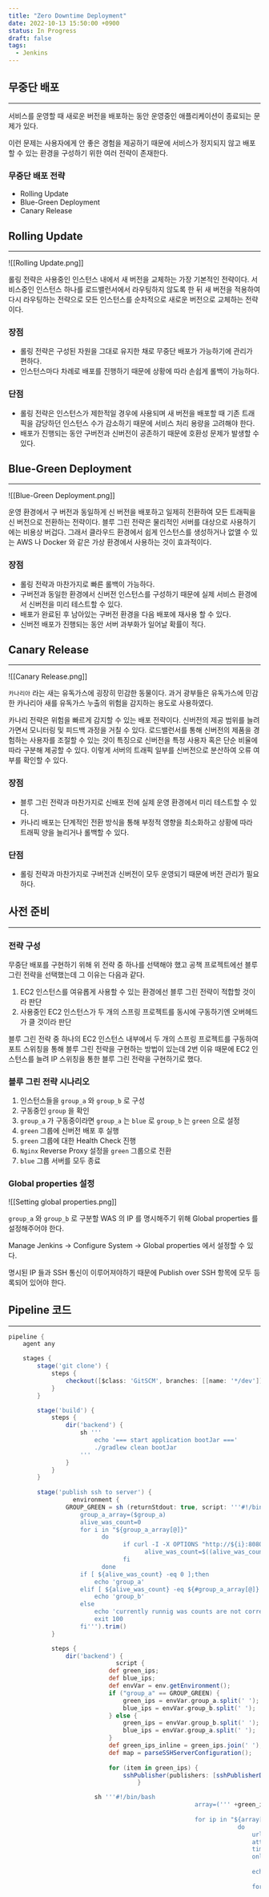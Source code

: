 ```yaml
---
title: "Zero Downtime Deployment"
date: 2022-10-13 15:50:00 +0900
status: In Progress
draft: false
tags:
  - Jenkins
---
```

## 무중단 배포
---
서비스를 운영할 때 새로운 버전을 배포하는 동안 운영중인 애플리케이션이 종료되는 문제가 있다.

이런 문제는 사용자에게 안 좋은 경험을 제공하기 때문에 서비스가 정지되지 않고 배포할 수 있는 환경을 구성하기 위한 여러 전략이 존재한다.

### 무중단 배포 전략

- Rolling Update
- Blue-Green Deployment
- Canary Release

## Rolling Update
---
![[Rolling Update.png]]

롤링 전략은 사용중인 인스턴스 내에서 새 버전을 교체하는 가장 기본적인 전략이다. 서비스중인 인스턴스 하나를 로드밸런서에서 라우팅하지 않도록 한 뒤 새 버전을 적용하여 다시 라우팅하는 전략으로 모든 인스턴스를 순차적으로 새로운 버전으로 교체하는 전략이다.

### 장점

- 롤링 전략은 구성된 자원을 그대로 유지한 채로 무중단 배포가 가능하기에 관리가 편하다.
- 인스턴스마다 차례로 배포를 진행하기 때문에 상황에 따라 손쉽게 롤백이 가능하다.

### 단점

- 롤링 전략은 인스턴스가 제한적일 경우에 사용되며 새 버전을 배포할 때 기존 트래픽을 감당하던 인스턴스 수가 감소하기 때문에 서비스 처리 용량을 고려해야 한다.
- 배포가 진행되는 동안 구버전과 신버전이 공존하기 때문에 호환성 문제가 발생할 수 있다.

## Blue-Green Deployment
---
![[Blue-Green Deployment.png]]

운영 환경에서 구 버전과 동일하게 신 버전을 배포하고 일제히 전환하여 모든 트래픽을 신 버전으로 전환하는 전략이다. 블루 그린 전략은 물리적인 서버를 대상으로 사용하기에는 비용상 버겁다. 그래서 클라우드 환경에서 쉽게 인스턴스를 생성하거나 없앨 수 있는 AWS 나 Docker 와 같은 가상 환경에서 사용하는 것이 효과적이다.

### 장점

- 롤링 전략과 마찬가지로 빠른 롤백이 가능하다.
- 구버전과 동일한 환경에서 신버전 인스턴스를 구성하기 때문에 실제 서비스 환경에서 신버전을 미리 테스트할 수 있다.
- 배포가 완료된 후 남아있는 구버전 환경을 다음 배포에 재사용 할 수 있다.
- 신버전 배포가 진행되는 동안 서버 과부화가 일어날 확률이 적다.

## Canary Release
---
![[Canary Release.png]]

`카나리아` 라는 새는 유독가스에 굉장히 민감한 동물이다. 과거 광부들은 유독가스에 민감한 카나리아 새를 유독가스 누출의 위험을 감지하는 용도로 사용하였다.

카나리 전략은 위험을 빠르게 감지할 수 있는 배포 전략이다. 신버전의 제공 범위를 늘려가면서 모니터링 및 피드백 과정을 거칠 수 있다. 로드밸런서를 통해 신버전의 제품을 경험하는 사용자를 조절할 수 있는 것이 특징으로 신버전을 특정 사용자 혹은 단순 비율에 따라 구분해 제공할 수 있다. 이렇게 서버의 트래픽 일부를 신버전으로 분산하여 오류 여부를 확인할 수 있다.

### 장점

- 블루 그린 전략과 마찬가지로 신배포 전에 실제 운영 환경에서 미리 테스트할 수 있다.
- 카나리 배포는 단계적인 전환 방식을 통해 부정적 영향을 최소화하고 상황에 따라 트래픽 양을 늘리거나 롤백할 수 있다.

### 단점

- 롤링 전략과 마찬가지로 구버전과 신버전이 모두 운영되기 때문에 버전 관리가 필요하다.

## 사전 준비
---
### 전략 구성

무중단 배포를 구현하기 위해 위 전략 중 하나를 선택해야 했고 공책 프로젝트에선 블루 그린 전략을 선택했는데 그 이유는 다음과 같다.

1. EC2 인스턴스를 여유롭게 사용할 수 있는 환경에선 블루 그린 전략이 적합할 것이라 판단
2. 사용중인 EC2 인스턴스가 두 개의 스프링 프로젝트를 동시에 구동하기엔 오버헤드가 클 것이라 판단

블루 그린 전략 중 하나의 EC2 인스턴스 내부에서 두 개의 스프링 프로젝트를 구동하여 포트 스위칭을 통해 블루 그린 전략을 구현하는 방법이 있는데 2번 이유 때문에 EC2 인스턴스를 늘려 IP 스위칭을 통한 블루 그린 전략을 구현하기로 했다.

### 블루 그린 전략 시나리오

1. 인스턴스들을 `group_a` 와 `group_b` 로 구성
2. 구동중인 `group` 을 확인
3. `group_a` 가 구동중이라면 `group_a` 는 `blue` 로 `group_b` 는 `green` 으로 설정
4. `green` 그룹에 신버전 배포 후 실행
5. `green` 그룹에 대한 Health Check 진행
6. `Nginx` Reverse Proxy 설정을 `green` 그룹으로 전환
7. `blue` 그룹 서버를 모두 종료

### Global properties 설정

![[Setting global properties.png]]

`group_a` 와 `group_b` 로 구분할 WAS 의 IP 를 명시해주기 위해 Global properties 를 설정해주어야 한다.

Manage Jenkins → Configure System → Global properties 에서 설정할 수 있다.

명시된 IP 들과 SSH 통신이 이루어져야하기 때문에 Publish over SSH 항목에 모두 등록되어 있어야 한다.

## Pipeline 코드
---
```groovy
pipeline {
    agent any

    stages {
        stage('git clone') {
            steps {
                checkout([$class: 'GitSCM', branches: [[name: '*/dev']], extensions: [[$class: 'SubmoduleOption', disableSubmodules: false, parentCredentials: true, recursiveSubmodules: false, reference: '', trackingSubmodules: true]], userRemoteConfigs: [[credentialsId: 'github-webhook-access-token', url: 'https://github.com/woowacourse-teams/2022-gong-check']]])
            }
        }

        stage('build') {
            steps {
                dir('backend') {
                    sh '''
                        echo '=== start application bootJar ==='
                        ./gradlew clean bootJar
                    '''
                }
            }
        }
        
        stage('publish ssh to server') {
			      environment {
                GROUP_GREEN = sh (returnStdout: true, script: '''#!/bin/bash
                    group_a_array=($group_a)
                    alive_was_count=0
                    for i in "${group_a_array[@]}"
	                      do
		                        if curl -I -X OPTIONS "http://${i}:8080"; then
			                          alive_was_count=$((alive_was_count+1))
		                        fi
	                      done
                    if [ ${alive_was_count} -eq 0 ];then
                        echo 'group_a'
                    elif [ ${alive_was_count} -eq ${#group_a_array[@]} ];then
                        echo 'group_b'
                    else
                        echo 'currently runnig was counts are not correct'
                        exit 100
                    fi''').trim()
            }

            steps {
                dir('backend') {
					          script {
		                    def green_ips;
		                    def blue_ips;
		                    def envVar = env.getEnvironment();
		                    if ("group_a" == GROUP_GREEN) {
		                        green_ips = envVar.group_a.split(' ');
		                        blue_ips = envVar.group_b.split(' ');
		                    } else {
		                        green_ips = envVar.group_b.split(' ');
		                        blue_ips = envVar.group_a.split(' ');
		                    }
		                    def green_ips_inline = green_ips.join(' ');
		                    def map = parseSSHServerConfiguration();
	
		                    for (item in green_ips) {
		                        sshPublisher(publishers: [sshPublisherDesc(configName: map.get(item), transfers: [sshTransfer(cleanRemote: false, excludes: '', execCommand: 'sh /home/ubuntu/script/server_start.sh', execTimeout: 120000, flatten: false, makeEmptyDirs: false, noDefaultExcludes: false, patternSeparator: '[, ]+', remoteDirectory: '/deploy', remoteDirectorySDF: false, removePrefix: 'build/libs', sourceFiles: 'build/libs/*.jar')], usePromotionTimestamp: false, useWorkspaceInPromotion: false, verbose: true)])
						            }

                        sh '''#!/bin/bash
												    array=(''' +green_ips_inline+ ''')
												
												    for ip in "${array[@]}"
																do
																    url=${array[0]}
																    attempts=10
																    timeout=10
																    online=false
																
																    echo "Checking status of $url."
																
																    for (( i=1; i<=$attempts; i++ ))
																		    do
																		        code=$(curl -sL --connect-timeout 20 --max-time 30 -w "%{http_code}\\n" "$url:8080" -o /dev/null)
																		
																		        if [ "$code" = "200" ]; then
																		            online=true
																		            echo "Connection successful."
																		            break
																		        else
																		            sleep $timeout
																		            echo "Connection failed."
																		        fi
																		    done
																
																    if $online; then
																        echo "Monitor finished, website is online."
																        exit 0 # Build Success
																    else
																        echo "Monitor failed, website seems to be down."
																        exit 1 # Build Failed
																    fi
																done
												'''

                        sshPublisher(publishers: [sshPublisherDesc(configName: 'gongcheck-reverse-proxy-dev', transfers: [sshTransfer(cleanRemote: false, excludes: '', execCommand: '''#!/bin/bash
												    function parse_was_address() {
												        array=(''' +green_ips_inline+ ''')
												        str=""
												    	  for i in "${array[@]}"
												            do
												    	          str+='set $service_url '
												                str+="http://${i}:8080;\n"
												            done
												        echo -e "$str"
												    }
												    echo -e "$(parse_was_address)" | sudo tee /etc/nginx/conf.d/service-url.inc
												    sudo service nginx restart
												    ''', execTimeout: 120000, flatten: false, makeEmptyDirs: false, noDefaultExcludes: false, patternSeparator: '[, ]+', remoteDirectory: '/', remoteDirectorySDF: false, removePrefix: '', sourceFiles: '')], usePromotionTimestamp: false, useWorkspaceInPromotion: false, verbose: false)])

	                      for (item in blue_ips) {
                            sshPublisher(publishers: [sshPublisherDesc(configName: map.get(item), transfers: [sshTransfer(cleanRemote: false, excludes: '', execCommand: 'sh /home/ubuntu/script/kill.sh', execTimeout: 120000, flatten: false, makeEmptyDirs: false, noDefaultExcludes: false, patternSeparator: '[, ]+', remoteDirectory: '/deploy', remoteDirectorySDF: false, removePrefix: 'build/libs', sourceFiles: 'build/libs/*.jar')], usePromotionTimestamp: false, useWorkspaceInPromotion: false, verbose: true)])
                        }
					          }
                }
            }
        }

        stage('clean up workspace') {
            steps {
                cleanWs deleteDirs: true
            }
        }
    }
    
    post {
        success {
            slackSend (channel: 'jenkins', color: '#00FF00', message: "SUCCESSFUL: Job '${env.JOB_NAME} [${env.BUILD_NUMBER}]' (${env.BUILD_URL})")
        }
        failure {
            slackSend (channel: 'jenkins', color: '#FF0000', message: "FAILED: Job '${env.JOB_NAME} [${env.BUILD_NUMBER}]' (${env.BUILD_URL})")
        }
    }
}

@NonCPS
def parseSSHServerConfiguration() {
    def xml = new XmlSlurper().parse("${JENKINS_HOME}/jenkins.plugins.publish_over_ssh.BapSshPublisherPlugin.xml");
    def server_nick_names = xml.'**'.findAll{it.name() == 'name'};
    def server_ip_address = xml.'**'.findAll{it.name() == 'hostname'};
    def map = new HashMap();
    for (i = 0; i < server_nick_names.size(); i++) {
        def server_ip_str = (String) server_ip_address.get(i);
        def server_nick_name_str = (String) server_nick_names.get(i);
        map.put(server_ip_str, server_nick_name_str);
    }
    println(map);
    return map;
}
```

### 블루 그린 그룹 구분

```groovy
environment {
    GROUP_GREEN = sh (returnStdout: true, script: '''#!/bin/bash
        group_a_array=($group_a)
        alive_was_count=0
        for i in "${group_a_array[@]}"
            do
                if curl -I -X OPTIONS "http://${i}:8080"; then
                    alive_was_count=$((alive_was_count+1))
                fi
            done
        if [ ${alive_was_count} -eq 0 ];then
            echo 'group_a'
        elif [ ${alive_was_count} -eq ${#group_a_array[@]} ];then
            echo 'group_b'
        else
            echo 'currently runnig was counts are not correct'
            exit 100
        fi''').trim()
}
```

Global properties 설정을 통해 `group_a` `group_b` 변수를 사용할 수 있다. `group_a` 배열을 순회하면서 `OPTIONS` 요청을 보내 해당 그룹에 속한 서버들이 구동중인지 확인할 수 있다.

`environment` 블럭을 통해 쉘 스크립트에서 반환한 값을 환경 변수에 담아서 외부 Groovy 스크립트에서 사용할 수 있다.

`group_a` 에 속한 서버들이 구동중이라면 `GROUP_GREEN` 에는 `group_a` 라는 문자열이 저장된다.

### 그룹별 IP 배열 생성

```groovy
def green_ips;
def blue_ips;
def envVar = env.getEnvironment();
if ("group_a" == GROUP_GREEN) {
    green_ips = envVar.group_a.split(' ');
    blue_ips = envVar.group_b.split(' ');
} else {
    green_ips = envVar.group_b.split(' ');
    blue_ips = envVar.group_a.split(' ');
}
```

`env.getEnvironment()` 메서드를 통해 Global properties 에서 선언한 환경 변수를 Groovy 스크립트에서 사용할 수 있다.

`environment` 블럭에서 선언한 `GROUP_GREEN` 을 통해 `green_ips` 와 `blue_ips` 를 구분한다.

`group_a` 가 `green` 이라면 `green_ips` 에는 `192.168.1.199` 가 할당되었을 것이다.

### IP 에 해당하는 SSH Server Name Map 생성

```groovy
@NonCPS
def parseSSHServerConfiguration() {
    def xml = new XmlSlurper().parse("${JENKINS_HOME}/jenkins.plugins.publish_over_ssh.BapSshPublisherPlugin.xml");
    def server_nick_names = xml.'**'.findAll{it.name() == 'name'};
    def server_ip_address = xml.'**'.findAll{it.name() == 'hostname'};
    def map = new HashMap();
    for (i = 0; i < server_nick_names.size(); i++) {
        def server_ip_str = (String) server_ip_address.get(i);
        def server_nick_name_str = (String) server_nick_names.get(i);
        map.put(server_ip_str, server_nick_name_str);
    }
    println(map);
    return map;
}
```

Jenkins 의 `sshPublisher` 는 IP 가 아닌 SSH Server Name 으로 작업을 수행하기 때문에 IP 에 해당하는 SSH Server Name 을 알아내야 한다.

Jenkins 는 Publish over SSH 항목에서 설정했던 SSH Server Name 과 IP 등의 정보를 `${JENKINS_HOME}/jenkins.plugins.publish_over_ssh.BapSshPublisherPlugin.xml` 에 저장한다.

위 파일을 파싱하여 IP 와 SSH Server Name 이 `key-value` 형태로 이루어진 Map 을 생성해 스크립트에서 활용할 필요가 있다.

Jenkins 는 기본적으로 작업 중지 및 재개 등을 위해 스크립트의 `step` 별 상태를 직렬화하여 저장하는데, XML 파싱 관련 객체들은 직렬화가 불가능하여 에러가 발생한다.

때문에 XML 파싱 관련 로직을 별도의 메서드로 분리하여 `@NonCPS` 애너테이션을 통해 직렬화 및 저장 대상에서 제외시킨다.

```groovy
{
		192.168.1.218=gongcheck-frontend-dev, 
		192.168.1.247=gongcheck-frontend-prod, 
		192.168.1.220=gongcheck-image-prod, 
		192.168.1.199=gongcheck-backend-dev-a, 
		192.168.1.234=gongcheck-backend-dev-b, 
		192.168.1.201=gongcheck-backend-prod, 
		192.168.1.212=gongcheck-image-dev, 
		192.168.1.240=gongcheck-reverse-proxy-dev
}
```

파싱된 Map 을 확인해보면 위와 같이 IP 에 해당하는 SSH Server Name 을 가져올 수 있도록 생성되어 있다.

### Green 그룹 배포 및 WAS 실행

```groovy
for (item in green_ips) {
    sshPublisher(publishers: [sshPublisherDesc(configName: map.get(item), transfers: [sshTransfer(cleanRemote: false, excludes: '', execCommand: 'sh /home/ubuntu/script/server_start.sh', execTimeout: 120000, flatten: false, makeEmptyDirs: false, noDefaultExcludes: false, patternSeparator: '[, ]+', remoteDirectory: '/deploy', remoteDirectorySDF: false, removePrefix: 'build/libs', sourceFiles: 'build/libs/*.jar')], usePromotionTimestamp: false, useWorkspaceInPromotion: false, verbose: true)])
}
```

`green_ips` 배열을 순회하면서 `map.get(item)` 을 통해 IP 에 해당하는 SSH Server Name 을 통해 `sshPublisher` 를 실행할 수 있다.

`green_ips` 에 `192.168.1.199` 가 들어있다면, `map.get(item)` 을 통해 `gongcheck-backend-dev-a` 에 해당하는 WAS 로 `sshPublisher` 를 실행할 것이다.

```bash
echo "> 현재 진행중인 application pid 조회"
CURRENT_PID=$(ps -ef | grep java | grep jar | grep -v nohup | grep gong-check | awk '{print $2}')
echo "> 현재 진행중인 application pid : $CURRENT_PID"

if [ -z ${CURRENT_PID} ]; then
echo "> 현재 구동중인 어플리케이션이 없으므로 종료하지 않습니다."
else
echo "> sudo kill -9 $CURRENT_PID"
sudo kill -9 ${CURRENT_PID}
sleep 10
sudo lsof -i:8080
echo "> 어플리케이션 정상 종료 완료"
fi

echo "> 어플리케이션 배포 시작"
JAR_PATH=$(ls -t /home/ubuntu/deploy/*.jar | head -1)
BUILD_ID=dontKillMe sudo nohup java -jar ${JAR_PATH} --spring.profiles.active=dev  2>> /dev/null >> /dev/null &
echo "> 어플리케이션 배포 종료"
```

`sshPublisher` 는 인스턴스 내부에 있는 `server_start.sh` 를 실행시키는데, 이는 위와 같다.

### Green 그룹 Health Check

```groovy
sh '''#!/bin/bash
    array=(''' +green_ips_inline+ ''')

    for ip in "${array[@]}"
				do
				    url=${array[0]}
				    attempts=10
				    timeout=10
				    online=false
				
				    echo "Checking status of $url."
				
				    for (( i=1; i<=$attempts; i++ ))
						    do
						        code=$(curl -sL --connect-timeout 20 --max-time 30 -w "%{http_code}\\n" "$url:8080" -o /dev/null)
						
						        if [ "$code" = "200" ]; then
						            online=true
						            echo "Connection successful."
						            break
						        else
						            sleep $timeout
						            echo "Connection failed."
						        fi
						    done
				
				    if $online; then
				        echo "Monitor finished, website is online."
				        exit 0 # Build Success
				    else
				        echo "Monitor failed, website seems to be down."
				        exit 1 # Build Failed
				    fi
				done
'''
```

쉘 스크립트를 통해 `green` 그룹에 대한 Health Check 를 진행한다. `curl` 요청을 통해 해당 IP 의 8080번 포트가 열려있는지 확인한다. 10번의 시도 간 서버가 응답하지 못한다면 서버 배포에 실패했다고 판단하고 스크립트를 종료한다.

### Nginx 설정 변경

`green` 에 해당하는 WAS 가 준비가 되어 있으니 `Nginx` 에서 요청을 `green` 으로 보낼 수 있도록 설정을 변경해주어야 한다.

```bash
server {
	server_name dev.gongcheck.shop;

	include /etc/nginx/conf.d/service-url.inc;

	location / {
		proxy_pass $service_url/index.html;
	}

	# ...
}
```

현재 `Nginx` 에선 `proxy_pass` 에 `service_url` 이라는 변수를 할당하고 있다.

```groovy
sshPublisher(publishers: [sshPublisherDesc(configName: 'gongcheck-reverse-proxy-dev', transfers: [sshTransfer(cleanRemote: false, excludes: '', execCommand: '''#!/bin/bash
    function parse_was_address() {
        array=(''' +green_ips_inline+ ''')
        str=""
    	  for i in "${array[@]}"
            do
    	          str+='set $service_url '
                str+="http://${i}:8080;\n"
            done
        echo -e "$str"
    }
    echo -e "$(parse_was_address)" | sudo tee /etc/nginx/conf.d/service-url.inc
    sudo service nginx restart
    ''', execTimeout: 120000, flatten: false, makeEmptyDirs: false, noDefaultExcludes: false, patternSeparator: '[, ]+', remoteDirectory: '/', remoteDirectorySDF: false, removePrefix: '', sourceFiles: '')], usePromotionTimestamp: false, useWorkspaceInPromotion: false, verbose: false)])
```

해당 변수는 `service-url.inc` 를 통해 선언되고 있기에 이를 수정하는 쉘 스크립트를 `sshPublisher` 를 통해 수행한다. `tee` 명령어를 통해 해당 파일을 덮어씌우거나 새로 생성할 수 있다.

```bash
set $service_url http://192.168.1.199:8080;
```

`green_ips_inline` 에 `192.168.1.199` 만 존재한다면, `service-url.inc` 파일에는 위와 같은 스크립트가 작성되어 있을 것이다.

### Blue 그룹 WAS 종료

```groovy
for (item in blue_ips) {
    sshPublisher(publishers: [sshPublisherDesc(configName: map.get(item), transfers: [sshTransfer(cleanRemote: false, excludes: '', execCommand: 'sh /home/ubuntu/script/kill.sh', execTimeout: 120000, flatten: false, makeEmptyDirs: false, noDefaultExcludes: false, patternSeparator: '[, ]+', remoteDirectory: '/deploy', remoteDirectorySDF: false, removePrefix: 'build/libs', sourceFiles: 'build/libs/*.jar')], usePromotionTimestamp: false, useWorkspaceInPromotion: false, verbose: true)])
}
```

`blue_ips` 배열을 순회하면서 `map.get(item)` 을 통해 IP 에 해당하는 SSH Server Name 을 통해 `sshPublisher` 를 실행할 수 있다.

`blue_ips` 에 `192.168.1.234` 가 들어있다면, `map.get(item)` 을 통해 `gongcheck-backend-dev-b` 에 해당하는 WAS 로 `sshPublisher` 를 실행할 것이다.

```bash
echo "> 현재 진행중인 application pid 조회"
CURRENT_PID=$(ps -ef | grep java | grep jar | grep -v nohup | grep gong-check | awk '{print $2}')
echo "> 현재 진행중인 application pid : $CURRENT_PID"

if [ -z ${CURRENT_PID} ]; then
echo "> 현재 구동중인 어플리케이션이 없으므로 종료하지 않습니다."
else
echo "> sudo kill -9 $CURRENT_PID"
sudo kill -9 ${CURRENT_PID}
sleep 10
sudo lsof -i:8080
echo "> 어플리케이션 정상 종료 완료"
fi
```

`sshPublisher` 는 인스턴스 내부에 있는 `kill.sh` 를 실행시키는데, 이는 위와 같다.

## 개선 사항
---
추후 WAS 를 다중화한다면 로드 밸런싱을 적용해야하기 때문에 `Nginx` 설정을 변경하는 스크립트를 수정해주어야 한다. 로드 밸런싱 설정 적용은 크게 어렵지 않기 때문에 추후에 서비스가 WAS 다중화를 요구한다면 그때 수정해주어도 무방하다.

추가로 `blue` 그룹에 해당하는 EC2 인스턴스가 `idle` 상태로 대기하고 있기 때문에 불필요한 비용이 발생하고 있는 것을 알 수 있다. 때문에 배포가 이루어질 때 마다 EC2 인스턴스를 자동으로 생성 및 제거해주는 방식을 고려해 볼 필요가 있다.

## References
---
- [https://loosie.tistory.com/781](https://loosie.tistory.com/781)
- [https://xlffm3.github.io/devops/mock-blue-green-cd/](https://xlffm3.github.io/devops/mock-blue-green-cd/)
- [https://jiyeonseo.github.io/2020/03/19/jenkins-health-check/](https://jiyeonseo.github.io/2020/03/19/jenkins-health-check/)
